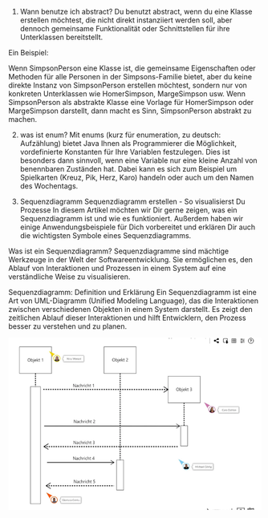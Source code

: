 1. Wann benutze ich abstract?
Du benutzt abstract, wenn du eine Klasse erstellen möchtest, die nicht direkt instanziiert werden soll, aber dennoch gemeinsame Funktionalität oder Schnittstellen für ihre Unterklassen bereitstellt.

Ein Beispiel:

Wenn SimpsonPerson eine Klasse ist, die gemeinsame Eigenschaften oder Methoden für alle Personen in der Simpsons-Familie bietet, aber du keine direkte Instanz von SimpsonPerson erstellen möchtest, sondern nur von konkreten Unterklassen wie HomerSimpson, MargeSimpson usw.
Wenn SimpsonPerson als abstrakte Klasse eine Vorlage für HomerSimpson oder MargeSimpson darstellt, dann macht es Sinn, SimpsonPerson abstrakt zu machen.


2. was ist enum?
Mit enums (kurz für enumeration, zu deutsch: Aufzählung) bietet Java Ihnen als Programmierer die Möglichkeit, vordefinierte Konstanten für Ihre Variablen festzulegen. Dies ist besonders dann sinnvoll, wenn eine Variable nur eine kleine Anzahl von benennbaren Zuständen hat. Dabei kann es sich zum Beispiel um Spielkarten (Kreuz, Pik, Herz, Karo) handeln oder auch um den Namen des Wochentags.


3. Sequenzdiagramm
Sequenzdiagramm erstellen - So visualisierst Du Prozesse
In diesem Artikel möchten wir Dir gerne zeigen, was ein Sequenzdiagramm ist und wie es funktioniert. Außerdem haben wir einige Anwendungsbeispiele für Dich vorbereitet und erklären Dir auch die wichtigsten Symbole eines Sequenzdiagramms.

Was ist ein Sequenzdiagramm?
Sequenzdiagramme sind mächtige Werkzeuge in der Welt der Softwareentwicklung. Sie ermöglichen es, den Ablauf von Interaktionen und Prozessen in einem System auf eine verständliche Weise zu visualisieren.

Sequenzdiagramm: Definition und Erklärung
Ein Sequenzdiagramm ist eine Art von UML-Diagramm (Unified Modeling Language), das die Interaktionen zwischen verschiedenen Objekten in einem System darstellt. Es zeigt den zeitlichen Ablauf dieser Interaktionen und hilft Entwicklern, den Prozess besser zu verstehen und zu planen.

![img.png](img.png)